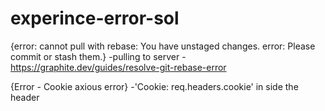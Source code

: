 # experince-error-sol

{error: cannot pull with rebase: You have unstaged changes.
error: Please commit or stash them.}
      -pulling to server - https://graphite.dev/guides/resolve-git-rebase-error

{Error - Cookie axious error}
        -'Cookie: req.headers.cookie' in side the header

        
